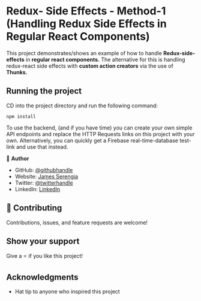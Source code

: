 # Redux- Side Effects - Method-1 (Handling Redux Side Effects in Regular React Components)

This project demonstrates/shows an example of how to handle **Redux-side-effects** in **regular react components.** The alternative for this is handling redux-react side effects with **custom action creators** via the use of **Thunks.**

## Running the project

CD into the project directory and run the following command:

```
npm install
```

To use the backend, (and if you have time) you can create your own simple API endpoints and replace the HTTP Requests links on this project with your own. Alternatively, you can quickly get a Firebase real-time-database test-link and use that instead.

👤 **Author**

- GitHub: [@githubhandle](https://github.com/serengia)
- Website: [James Serengia](https://jamesserengia.com/)
- Twitter: [@twitterhandle](https://twitter.com/jamesserengia)
- LinkedIn: [LinkedIn](https://linkedin.com/in/james-serengia)

## 🤝 Contributing

Contributions, issues, and feature requests are welcome!

## Show your support

Give a ⭐️ if you like this project!

## Acknowledgments

- Hat tip to anyone who inspired this project
